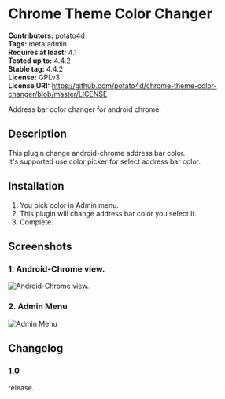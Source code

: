 # Chrome Theme Color Changer #
**Contributors:** potato4d  
**Tags:** meta,admin  
**Requires at least:** 4.1  
**Tested up to:** 4.4.2  
**Stable tag:** 4.4.2  
**License:** GPLv3  
**License URI:** https://github.com/potato4d/chrome-theme-color-changer/blob/master/LICENSE

Address bar color changer for android chrome.

## Description ##

This plugin change android-chrome address bar color.  
It\'s supported use color picker for select address bar color.

## Installation ##

1. You pick color in Admin menu.
2. This plugin will change address bar color you select it.
3. Complete.

## Screenshots ##

### 1. Android-Chrome view. ###
![Android-Chrome view.](http://s.wordpress.org/extend/plugins/chrome-theme-color-changer/screenshot-1.png)

### 2. Admin Menu ###
![Admin Menu](http://s.wordpress.org/extend/plugins/chrome-theme-color-changer/screenshot-2.png)


## Changelog ##

### 1.0 ###
release.

